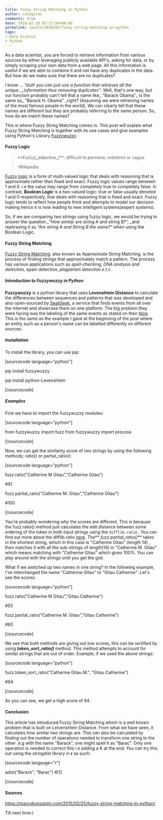 ```yaml
---
title: Fuzzy String Matching in Python
author: categitau
comments: true
date: 2018-02-28 07:17:58+00:00
permalink: /posts/2018/02/fuzzy-string-matching-in-python
tags:
- Data Science
- Python
---
```


As a data scientist, you are forced to retrieve information from various sources by either leveraging publicly available API's, asking for data, or by simply scraping your own data from a web page. All this information is useful if we are able to combine it and not have any duplicates in the data. But how do we make sure that there are no duplicates?

<!-- more -->

I know ... _"duh! you can just use a function that retrieves all the unique __information thus removing duplicates"_. Well, that's one way, but our function probably can't tell that a name like_ "Barack Obama"_ is the same as_ "Barack H. Obama" _right? (Assuming we were retrieving names of the most famous people in the world). We can clearly tell that these names are different but they are probably referring to the same person. So, how do we match these names?

This is where Fuzzy String Matching comes in. This post will explain what Fuzzy String Matching is together with its use cases and give examples using Python's Library [_Fuzzywuzzy_](https://pypi.python.org/pypi/fuzzywuzzy).


#### **Fuzzy Logic**




<blockquote>**Fuzzy(_adjective_)**: difficult to perceive; indistinct or vague

-Wikipedia</blockquote>


[Fuzzy logic](https://en.wikipedia.org/wiki/Fuzzy_logic) is a form of multi-valued logic that deals with reasoning that is approximate rather than fixed and exact. Fuzzy logic values range between 1 and 0. i.e the value may range from completely true to completely false. In contrast, _**Boolean Logic**_ is a two-valued logic: true or false usually denoted 1 and 0 respectively, that deals with reasoning that is fixed and exact. Fuzzy logic tends to reflect how people think and attempts to model our decision making hence it is now leading to new intelligent systems(expert systems).

So, if we are comparing two strings using fuzzy logic, we would be trying to answer the question _"How similar are string A and string B?", _and rephrasing it as _"Are string A and String B the same?"_ when using the Boolean Logic.


#### **Fuzzy String Matching**


[Fuzzy String Matching](https://en.wikipedia.org/wiki/Approximate_string_matching), also known as Approximate String Matching, is the process of finding strings that approximately match a pattern. The process has various applications such as _spell-checking_, _DNA analysis and detection,_ spam detection, _plagiarism detection e.t.c_


##### Introduction to _Fuzzywuzzy_ in Python


**Fuzzywuzzy** is a python library that uses **Levenshtein Distance** to calculate the differences between sequences and patterns that was developed and also open-sourced by [SeatGeek,](https://seatgeek.com/) a service that finds events from all over the internet and showcase them on one platform. The big problem they were facing was the labeling of the same events as stated on their [blog](http://chairnerd.seatgeek.com/fuzzywuzzy-fuzzy-string-matching-in-python/). This is the same as the example I gave at the beginning of the post where an entity such as a person's name can be labelled differently on different sources.


##### Installation


To install the library, you can use pip:

[sourcecode language="python"]

pip install fuzzywuzzy

pip install python-Levenshtein

[/sourcecode]



##### Examples


First we have to import the fuzzywuzzy modules:

[sourcecode language="python"]

from fuzzywuzzy import fuzz
from fuzzywuzzy import process

[/sourcecode]

Now, we can get the similarity score of two strings by using the following methods; ratio() or partial_ratio():

[sourcecode language="python"]

fuzz.ratio("Catherine M Gitau","Catherine Gitau")

#91

fuzz.partial_ratio("Catherine M. Gitau","Catherine Gitau")

#100

[/sourcecode]

You're probably wondering why the scores are different. This is because the fuzz.ratio() method just calculates the edit distance between some ordering of the token in both input strings using the `difflib.ratio.` You can find out more about the difflib.ratio [here](https://docs.python.org/2/library/difflib.html#difflib.SequenceMatcher.ratio). The** _fuzz.partial_ratio()_** takes in the shortest string, which in this case is "Catherine Gitau" (length 14) , then matches it with all the sub-strings of length(14) in "Catherine M. Gitau" which means matching with "Catherine Gitau" which gives 100%. You can play around with the strings until you get the gist.

What if we switched up two names in one string? In the following example, I've interchanged the name "Catherine Gitau" to "Gitau Catherine" .Let's see the scores:

[sourcecode language="python"]

fuzz.ratio("Catherine M Gitau","Gitau Catherine")

#55

fuzz.partial_ratio("Catherine M. Gitau","Gitau Catherine")

#60

[/sourcecode]

We see that both methods are giving out low scores, this can be rectified by using **_token_sort_ratio()_** method. This method attempts to account for similar strings that are out of order. Example, if we used the above strings:

[sourcecode language="python"]

fuzz.token_sort_ratio("Catherine Gitau M.", "Gitau Catherine")

#94

[/sourcecode]

As you can see, we get a high score of 94.


#### **Conclusion**


This article has introduced Fuzzy String Matching which is a well known problem that is built on Leivenshtein Distance. From what we have seen, it calculates how similar two strings are. This can also be calculated by finding out the number of operations needed to transform one string to the other .e.g with the name "Barack", one might spell it as "Barac". Only one operation is needed to correct this i.e adding a K at the end. You can try this out using the _stringdist_ library in **r** as such:

[sourcecode langauge="r"]

adist("Barack", "Barac")
#[1]

[/sourcecode]



#### **Sources**


https://marcobonzanini.com/2015/02/25/fuzzy-string-matching-in-python/



Till next time:)



